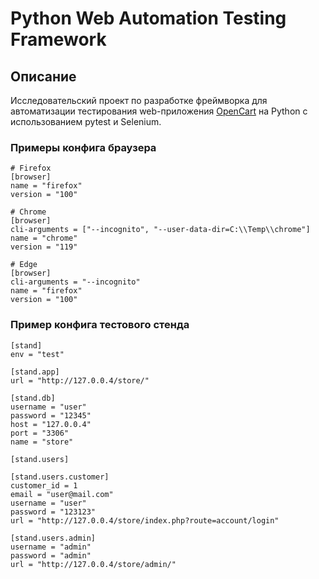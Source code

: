 # Python Web Automation Testing Framework

## Описание
Исследовательский проект по разработке фреймворка для автоматизации тестирования web-приложения
[OpenCart](https://github.com/opencart/opencart) на Python с использованием pytest и Selenium.

### Примеры конфига браузера


```
# Firefox
[browser]
name = "firefox"
version = "100"
```

```
# Chrome
[browser]
cli-arguments = ["--incognito", "--user-data-dir=C:\\Temp\\chrome"]
name = "chrome"
version = "119"
```

```
# Edge
[browser]
cli-arguments = "--incognito"
name = "firefox"
version = "100"
```

### Пример конфига тестового стенда

```
[stand]
env = "test"

[stand.app]
url = "http://127.0.0.4/store/"

[stand.db]
username = "user"
password = "12345"
host = "127.0.0.4"
port = "3306"
name = "store"

[stand.users]

[stand.users.customer]
customer_id = 1
email = "user@mail.com"
username = "user"
password = "123123"
url = "http://127.0.0.4/store/index.php?route=account/login"

[stand.users.admin]
username = "admin"
password = "admin"
url = "http://127.0.0.4/store/admin/"
```
